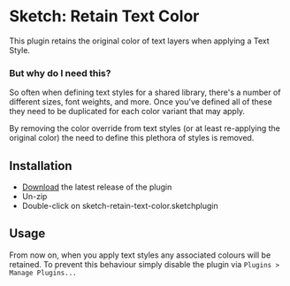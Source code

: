 # Sketch: Retain Text Color

This plugin retains the original color of text layers when applying a Text Style.

### But why do I need this?

So often when defining text styles for a shared library, there's a number of different sizes, font weights, and more. Once you've defined all of these they need to be duplicated for each color variant that may apply.

By removing the color override from text styles (or at least re-applying the original color) the need to define this plethora of styles is removed.

## Installation

- [Download](../../releases/latest/download/sketch-retain-text-color.sketchplugin.zip) the latest release of the plugin
- Un-zip
- Double-click on sketch-retain-text-color.sketchplugin

## Usage

From now on, when you apply text styles any associated colours will be retained. To prevent this behaviour simply disable the plugin via `Plugins > Manage Plugins...`

